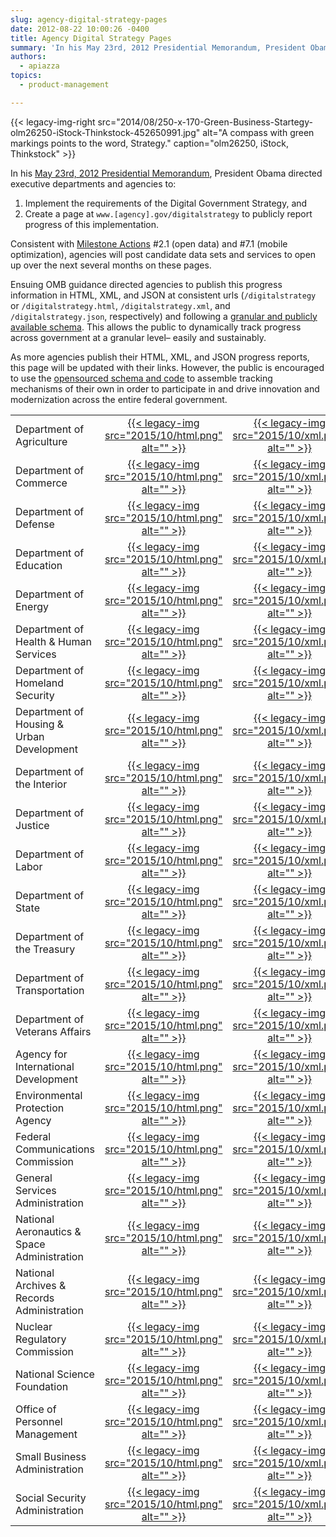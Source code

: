 ```yaml
---
slug: agency-digital-strategy-pages
date: 2012-08-22 10:00:26 -0400
title: Agency Digital Strategy Pages
summary: 'In his May 23rd, 2012 Presidential Memorandum, President Obama directed Executive Departments and Agencies to implement the requirements of the Digital Government Strategy, and create a page at www.[agency].gov/digitalstrategy to publicly report progress of this implementation.'
authors:
  - apiazza
topics:
  - product-management

---
```


{{< legacy-img-right src="2014/08/250-x-170-Green-Business-Startegy-olm26250-iStock-Thinkstock-452650991.jpg" alt="A compass with green markings points to the word, Strategy." caption="olm26250, iStock, Thinkstock" >}} 

In his [May 23rd, 2012 Presidential Memorandum](https://obamawhitehouse.archives.gov/the-press-office/2012/05/23/presidential-memorandum-building-21st-century-digital-government), President Obama directed executive departments and agencies to:

  1. Implement the requirements of the Digital Government Strategy, and
  2. Create a page at `www.[agency].gov/digitalstrategy` to publicly report progress of this implementation.

Consistent with [Milestone Actions](https://obamawhitehouse.archives.gov/digitalgov/strategy-milestones) #2.1 (open data) and #7.1 (mobile optimization), agencies will post candidate data sets and services to open up over the next several months on these pages.

Ensuing OMB guidance directed agencies to publish this progress information in HTML, XML, and JSON at consistent urls (`/digitalstrategy` or `/digitalstrategy.html`, `/digitalstrategy.xml`, and `/digitalstrategy.json`, respectively) and following a [granular and publicly available schema](https://github.com/GSA/digital-strategy/blob/1/items.xml). This allows the public to dynamically track progress across government at a granular level&#8211; easily and sustainably.

As more agencies publish their HTML, XML, and JSON progress reports, this page will be updated with their links. However, the public is encouraged to use the [opensourced schema and code](https://github.com/GSA/digital-strategy) to assemble tracking mechanisms of their own in order to participate in and drive innovation and modernization across the entire federal government.

  <table style="border-collapse: collapse" align="center">
    <tr>
      <td style="width: 288px;height: 15px">Department of Agriculture</td>
      <td style="text-align: center;width: 40px;height: 15px"><a href="http://www.usda.gov/digitalstrategy">{{< legacy-img src="2015/10/html.png" alt="" >}}</a></td>
      <td style="text-align: center;width: 40px;height: 15px"><a href="http://www.usda.gov/digitalstrategy.xml">{{< legacy-img src="2015/10/xml.png" alt="" >}}</a></td>
      <td style="text-align: center;width: 40px;height: 15px"><a href="http://www.usda.gov/digitalstrategy.json">{{< legacy-img src="2015/10/json.png" alt="" >}}</a></td>
    </tr>
    <tr>
      <td style="width: 288px;height: 15px">Department of Commerce</td>
      <td style="text-align: center;width: 40px;height: 15px"><a href="http://www.commerce.gov/digitalstrategy">{{< legacy-img src="2015/10/html.png" alt="" >}}</a></td>
      <td style="text-align: center;width: 40px;height: 15px"><a href="http://www.commerce.gov/digitalstrategy.xml">{{< legacy-img src="2015/10/xml.png" alt="" >}}</a></td>
      <td style="text-align: center;width: 40px;height: 15px"><a href="http://www.commerce.gov/digitalstrategy.json">{{< legacy-img src="2015/10/json.png" alt="" >}}</a></td>
    </tr>
    <tr><td style="width: 288px;height: 15px">Department of Defense</td>
      <td style="text-align: center;width: 40px;height: 15px"><a href="http://www.defense.gov/digitalstrategy.html">{{< legacy-img src="2015/10/html.png" alt="" >}}</a></td>
      <td style="text-align: center;width: 40px;height: 15px"><a href="http://www.defense.gov/digitalstrategy.xml">{{< legacy-img src="2015/10/xml.png" alt="" >}}</a></td>
      <td style="text-align: center;width: 40px;height: 15px"><a href="http://www.defense.gov/digitalstrategy.json">{{< legacy-img src="2015/10/json.png" alt="" >}}</a></td>
    </tr>
    <tr>
      <td style="width: 288px;height: 15px">Department of Education</td>
      <td style="text-align: center;width: 40px;height: 15px"><a href="http://www.ed.gov/digitalstrategy">{{< legacy-img src="2015/10/html.png" alt="" >}}</a></td>
      <td style="text-align: center;width: 40px;height: 15px"><a href="http://www.ed.gov/digitalstrategy.xml">{{< legacy-img src="2015/10/xml.png" alt="" >}}</a></td>
      <td style="text-align: center;width: 40px;height: 15px"><a href="http://www.ed.gov/digitalstrategy.json">{{< legacy-img src="2015/10/json.png" alt="" >}}</a></td>
    </tr>
    <tr>
      <td style="width: 288px;height: 15px">Department of Energy</td>
      <td style="text-align: center;width: 40px;height: 15px"><a href="http://www.energy.gov/digitalstrategy.html">{{< legacy-img src="2015/10/html.png" alt="" >}}</a></td>
      <td style="text-align: center;width: 40px;height: 15px"><a href="http://www.energy.gov/digitalstrategy.xml">{{< legacy-img src="2015/10/xml.png" alt="" >}}</a></td>
      <td style="text-align: center;width: 40px;height: 15px"><a href="http://www.energy.gov/digitalstrategy.json">{{< legacy-img src="2015/10/json.png" alt="" >}}</a></td>
    </tr>
    <tr>
      <td style="width: 288px;height: 15px">Department of Health & Human Services</td>
      <td style="text-align: center;width: 40px;height: 15px"><a href="http://www.hhs.gov/digitalstrategy">{{< legacy-img src="2015/10/html.png" alt="" >}}</a></td>
      <td style="text-align: center;width: 40px;height: 15px"><a href="http://www.hhs.gov/digitalstrategy.xml">{{< legacy-img src="2015/10/xml.png" alt="" >}}</a></td>
      <td style="text-align: center;width: 40px;height: 15px"><a href="http://www.hhs.gov/digitalstrategy.json">{{< legacy-img src="2015/10/json.png" alt="" >}}</a></td>
    </tr>
    <tr>
      <td style="width: 288px;height: 15px">Department of Homeland Security</td>
      <td style="text-align: center;width: 40px;height: 15px"><a href="http://www.dhs.gov/digitalstrategy">{{< legacy-img src="2015/10/html.png" alt="" >}}</a></td>
      <td style="text-align: center;width: 40px;height: 15px"><a href="http://www.dhs.gov/digitalstrategy.xml">{{< legacy-img src="2015/10/xml.png" alt="" >}}</a></td>
      <td style="text-align: center;width: 40px;height: 15px"><a href="http://www.dhs.gov/digitalstrategy.json">{{< legacy-img src="2015/10/json.png" alt="" >}}</a></td>
    </tr>
    <tr>
      <td style="width: 288px;height: 15px">Department of Housing & Urban Development</td>
      <td style="text-align: center;width: 40px;height: 15px"><a href="http://www.hud.gov/digitalstrategy">{{< legacy-img src="2015/10/html.png" alt="" >}}</a></td>
      <td style="text-align: center;width: 40px;height: 15px"><a href="http://www.hud.gov/digitalstrategy.xml">{{< legacy-img src="2015/10/xml.png" alt="" >}}</a></td>
      <td style="text-align: center;width: 40px;height: 15px"><a href="http://www.hud.gov/digitalstrategy.json">{{< legacy-img src="2015/10/json.png" alt="" >}}</a></td>
    </tr>
    <tr>
      <td style="width: 288px;height: 15px">Department of the Interior</td>
      <td style="text-align: center;width: 40px;height: 15px"><a href="http://www.doi.gov/digitalstrategy">{{< legacy-img src="2015/10/html.png" alt="" >}}</a></td>
      <td style="text-align: center;width: 40px;height: 15px"><a href="http://www.doi.gov/digitalstrategy.xml">{{< legacy-img src="2015/10/xml.png" alt="" >}}</a></td>
      <td style="text-align: center;width: 40px;height: 15px"><a href="http://www.doi.gov/digitalstrategy.json">{{< legacy-img src="2015/10/json.png" alt="" >}}</a></td>
    </tr>
    <tr>
      <td style="width: 288px;height: 15px">Department of Justice</td>
      <td style="text-align: center;width: 40px;height: 15px"><a href="http://www.justice.gov/digitalstrategy">{{< legacy-img src="2015/10/html.png" alt="" >}}</a></td>
      <td style="text-align: center;width: 40px;height: 15px"><a href="http://www.justice.gov/digitalstrategy.xml">{{< legacy-img src="2015/10/xml.png" alt="" >}}</a></td>
      <td style="text-align: center;width: 40px;height: 15px"><a href="http://www.justice.gov/digitalstrategy.json">{{< legacy-img src="2015/10/json.png" alt="" >}}</a></td>
    </tr>
    <tr>
      <td style="width: 288px;height: 15px">Department of Labor</td>
      <td style="text-align: center;width: 40px;height: 15px"><a href="http://www.dol.gov/digitalstrategy.html">{{< legacy-img src="2015/10/html.png" alt="" >}}</a></td>
      <td style="text-align: center;width: 40px;height: 15px"><a href="http://www.dol.gov/digitalstrategy.xml">{{< legacy-img src="2015/10/xml.png" alt="" >}}</a></td>
      <td style="text-align: center;width: 40px;height: 15px"><a href="http://www.dol.gov/digitalstrategy.json">{{< legacy-img src="2015/10/json.png" alt="" >}}</a></td>
    </tr>
    <tr>
      <td style="width: 288px;height: 15px">Department of State</td>
      <td style="text-align: center;width: 40px;height: 15px"><a href="http://www.state.gov/digitalstrategy">{{< legacy-img src="2015/10/html.png" alt="" >}}</a></td>
      <td style="text-align: center;width: 40px;height: 15px"><a href="http://www.state.gov/digitalstrategy.xml">{{< legacy-img src="2015/10/xml.png" alt="" >}}</a></td>
      <td style="text-align: center;width: 40px;height: 15px"><a href="http://www.state.gov/digitalstrategy.json">{{< legacy-img src="2015/10/json.png" alt="" >}}</a></td>
    </tr>
    <tr>
      <td style="width: 288px;height: 15px">Department of the Treasury</td>
      <td style="text-align: center;width: 40px;height: 15px"><a href="http://www.treasury.gov/digitalstrategy">{{< legacy-img src="2015/10/html.png" alt="" >}}</a></td>
      <td style="text-align: center;width: 40px;height: 15px"><a href="http://www.treasury.gov/digitalstrategy.xml">{{< legacy-img src="2015/10/xml.png" alt="" >}}</a></td>
      <td style="text-align: center;width: 40px;height: 15px"><a href="http://www.treasury.gov/digitalstrategy.json">{{< legacy-img src="2015/10/json.png" alt="" >}}</a></td>
    </tr>
    <tr>
      <td style="width: 288px;height: 15px">Department of Transportation</td>
      <td style="text-align: center;width: 40px;height: 15px"><a href="http://www.dot.gov/digitalstrategy">{{< legacy-img src="2015/10/html.png" alt="" >}}</a></td>
      <td style="text-align: center;width: 40px;height: 15px"><a href="http://www.dot.gov/digitalstrategy.xml">{{< legacy-img src="2015/10/xml.png" alt="" >}}</a></td>
      <td style="text-align: center;width: 40px;height: 15px"><a href="http://www.dot.gov/digitalstrategy.json">{{< legacy-img src="2015/10/json.png" alt="" >}}</a></td>
    </tr>
    <tr>
      <td style="width: 288px;height: 15px">Department of Veterans Affairs</td>
      <td style="text-align: center;width: 40px;height: 15px"><a href="http://www.va.gov/digitalstrategy">{{< legacy-img src="2015/10/html.png" alt="" >}}</a></td>
      <td style="text-align: center;width: 40px;height: 15px"><a href="http://www.va.gov/digitalstrategy.xml">{{< legacy-img src="2015/10/xml.png" alt="" >}}</a></td>
      <td style="text-align: center;width: 40px;height: 15px"><a href="http://www.va.gov/digitalstrategy.json">{{< legacy-img src="2015/10/json.png" alt="" >}}</a></td>
    </tr>
    <tr>
      <td style="width: 288px;height: 15px">Agency for International Development</td>
      <td style="text-align: center;width: 40px;height: 15px"><a href="http://www.usaid.gov/digitalstrategy">{{< legacy-img src="2015/10/html.png" alt="" >}}</a></td>
      <td style="text-align: center;width: 40px;height: 15px"><a href="http://www.usaid.gov/digitalstrategy.xml">{{< legacy-img src="2015/10/xml.png" alt="" >}}</a></td>
      <td style="text-align: center;width: 40px;height: 15px"><a href="http://www.usaid.gov/digitalstrategy.json">{{< legacy-img src="2015/10/json.png" alt="" >}}</a></td>
    </tr>
    <tr>
      <td style="width: 288px;height: 15px">Environmental Protection Agency</td>
      <td style="text-align: center;width: 40px;height: 15px"><a href="http://www.epa.gov/digitalstrategy">{{< legacy-img src="2015/10/html.png" alt="" >}}</a></td>
      <td style="text-align: center;width: 40px;height: 15px"><a href="http://www.epa.gov/digitalstrategy.xml">{{< legacy-img src="2015/10/xml.png" alt="" >}}</a></td>
      <td style="text-align: center;width: 40px;height: 15px"><a href="http://www.epa.gov/digitalstrategy.json">{{< legacy-img src="2015/10/json.png" alt="" >}}</a></td>
    </tr>
    <tr>
      <td style="width: 288px;height: 15px">Federal Communications Commission</td>
      <td style="text-align: center;width: 40px;height: 15px"><a href="http://www.fcc.gov/digitalstrategy">{{< legacy-img src="2015/10/html.png" alt="" >}}</a></td>
      <td style="text-align: center;width: 40px;height: 15px"><a href="http://www.fcc.gov/digitalstrategy.xml">{{< legacy-img src="2015/10/xml.png" alt="" >}}</a></td>
      <td style="text-align: center;width: 40px;height: 15px"><a href="http://www.fcc.gov/digitalstrategy.json">{{< legacy-img src="2015/10/json.png" alt="" >}}</a></td>
    </tr>
    <tr>
      <td style="width: 288px;height: 15px">General Services Administration</td>
      <td style="text-align: center;width: 40px;height: 15px"><a href="http://www.gsa.gov/digitalstrategy">{{< legacy-img src="2015/10/html.png" alt="" >}}</a></td>
      <td style="text-align: center;width: 40px;height: 15px"><a href="http://www.gsa.gov/digitalstrategy.xml">{{< legacy-img src="2015/10/xml.png" alt="" >}}</a></td>
      <td style="text-align: center;width: 40px;height: 15px"><a href="http://www.gsa.gov/digitalstrategy.json">{{< legacy-img src="2015/10/json.png" alt="" >}}</a></td>
    </tr>
    <tr>
      <td style="width: 288px;height: 15px">National Aeronautics & Space Administration</td>
      <td style="text-align: center;width: 40px;height: 15px"><a href="http://www.nasa.gov/digitalstrategy">{{< legacy-img src="2015/10/html.png" alt="" >}}</a></td>
      <td style="text-align: center;width: 40px;height: 15px"><a href="http://www.nasa.gov/digitalstrategy.xml">{{< legacy-img src="2015/10/xml.png" alt="" >}}</a></td>
      <td style="text-align: center;width: 40px;height: 15px"><a href="http://www.nasa.gov/digitalstrategy.json">{{< legacy-img src="2015/10/json.png" alt="" >}}</a></td>
    </tr>
    <tr>
      <td style="width: 288px;height: 15px">National Archives & Records Administration</td>
      <td style="text-align: center;width: 40px;height: 15px"><a href="http://www.archives.gov/digitalstrategy">{{< legacy-img src="2015/10/html.png" alt="" >}}</a></td>
      <td style="text-align: center;width: 40px;height: 15px"><a href="http://www.archives.gov/digitalstrategy.xml">{{< legacy-img src="2015/10/xml.png" alt="" >}}</a></td>
      <td style="text-align: center;width: 40px;height: 15px"><a href="http://www.archives.gov/digitalstrategy.json">{{< legacy-img src="2015/10/json.png" alt="" >}}</a></td>
    </tr>
    <tr>
      <td style="width: 288px;height: 15px">Nuclear Regulatory Commission</td>
      <td style="text-align: center;width: 40px;height: 15px"><a href="http://www.nrc.gov/digitalstrategy">{{< legacy-img src="2015/10/html.png" alt="" >}}</a></td>
      <td style="text-align: center;width: 40px;height: 15px"><a href="http://www.nrc.gov/digitalstrategy.xml">{{< legacy-img src="2015/10/xml.png" alt="" >}}</a></td>
      <td style="text-align: center;width: 40px;height: 15px"><a href="http://www.nrc.gov/digitalstrategy.json">{{< legacy-img src="2015/10/json.png" alt="" >}}</a></td>
    </tr>
    <tr>
      <td style="width: 288px;height: 15px">National Science Foundation</td>
      <td style="text-align: center;width: 40px;height: 15px"><a href="http://www.nsf.gov/digitalstrategy">{{< legacy-img src="2015/10/html.png" alt="" >}}</a></td>
      <td style="text-align: center;width: 40px;height: 15px"><a href="http://www.nsf.gov/digitalstrategy.xml">{{< legacy-img src="2015/10/xml.png" alt="" >}}</a></td>
      <td style="text-align: center;width: 40px;height: 15px"><a href="http://www.nsf.gov/digitalstrategy.json">{{< legacy-img src="2015/10/json.png" alt="" >}}</a></td>
    </tr>
    <tr>
      <td style="width: 288px;height: 15px">Office of Personnel Management</td>
      <td style="text-align: center;width: 40px;height: 15px"><a href="http://www.opm.gov/digitalstrategy">{{< legacy-img src="2015/10/html.png" alt="" >}}</a></td>
      <td style="text-align: center;width: 40px;height: 15px"><a href="http://www.opm.gov/digitalstrategy.xml">{{< legacy-img src="2015/10/xml.png" alt="" >}}</a></td>
      <td style="text-align: center;width: 40px;height: 15px"><a href="http://www.opm.gov/digitalstrategy.json">{{< legacy-img src="2015/10/json.png" alt="" >}}</a></td>
    </tr>
    <tr>
      <td style="width: 288px;height: 15px">Small Business Administration</td>
      <td style="text-align: center;width: 40px;height: 15px"><a href="http://www.sba.gov/digitalstrategy">{{< legacy-img src="2015/10/html.png" alt="" >}}</a></td>
      <td style="text-align: center;width: 40px;height: 15px"><a href="http://www.sba.gov/digitalstrategy.xml">{{< legacy-img src="2015/10/xml.png" alt="" >}}</a></td>
      <td style="text-align: center;width: 40px;height: 15px"><a href="http://www.sba.gov/digitalstrategy.json">{{< legacy-img src="2015/10/json.png" alt="" >}}</a></td>
    </tr>
    <tr>
      <td style="width: 288px;height: 15px">Social Security Administration</td>
      <td style="text-align: center;width: 40px;height: 15px"><a href="http://www.ssa.gov/digitalstrategy">{{< legacy-img src="2015/10/html.png" alt="" >}}</a></td>
      <td style="text-align: center;width: 40px;height: 15px"><a href="http://www.ssa.gov/digitalstrategy.xml">{{< legacy-img src="2015/10/xml.png" alt="" >}}</a></td>
      <td style="text-align: center;width: 40px;height: 15px"><a href="http://www.ssa.gov/digitalstrategy.json">{{< legacy-img src="2015/10/json.png" alt="" >}}</a></td>
    </tr>
  </table>
